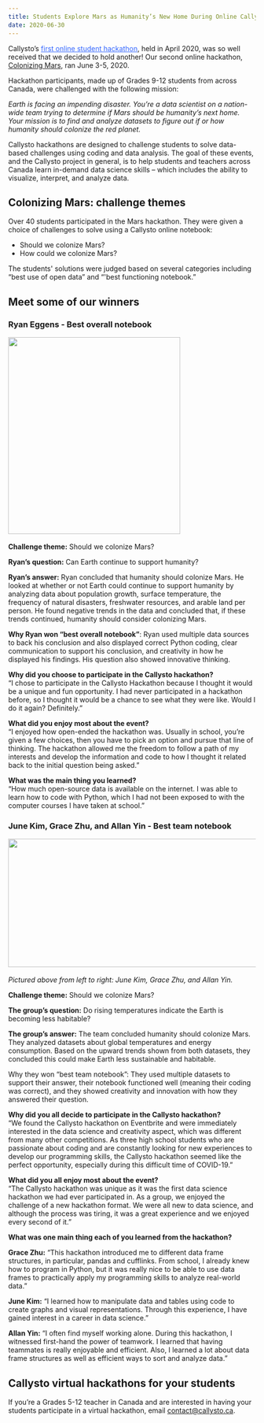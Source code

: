 ```yaml
---
title: Students Explore Mars as Humanity’s New Home During Online Callysto Hackathon
date: 2020-06-30
---
```

<p>Callysto’s <a style="color: rgb(51, 102, 255); text-decoration: underline; --darkreader-inline-color: #5985b4;" href="https://callysto.github.io/website/blog/students-aolve-zombie-apocalypse-problems-during-online-callysto-hackathon/" target="_blank" rel="noopener noreferrer" data-darkreader-inline-color="">first online student hackathon</a>, held in April 2020, was so well received that we decided to hold another! Our second online hackathon, <a href="https://youtu.be/dnflYmFR_j8">Colonizing Mars</a>, ran June 3-5, 2020.</p>
<p>Hackathon participants, made up of Grades 9-12 students from across Canada, were challenged with the following mission:</p>
<p><em>Earth is facing an impending disaster. You’re a data scientist on a nation-wide team trying to determine if Mars should be humanity’s next home. Your mission is to find and analyze datasets to figure out if or how humanity should colonize the red planet.</em></p>
<p>Callysto hackathons are designed to challenge students to solve data-based challenges using coding and data analysis. The goal of these events, and the Callysto project in general, is to help students and teachers across Canada learn in-demand data science skills – which includes the ability to visualize, interpret, and analyze data.</p>
<h2>Colonizing Mars: challenge themes</h2>
<p>Over 40 students participated in the Mars hackathon. They were given a choice of challenges to solve using a Callysto online notebook:</p>
<ul>
<li>Should we colonize Mars?</li>
<li>How could we colonize Mars?</li>
</ul>
<p>The students' solutions were judged based on several categories including “best use of open data” and “'best functioning notebook.”</p>
<h2>Meet some of our winners</h2>
<h3>Ryan Eggens - Best overall notebook</h3>
<p><img loading="lazy" decoding="async" class="alignleft size-full wp-image-4500" src="img-ryan-e-hackathon.jpg" alt="" width="350" height="400" srcset="img-ryan-e-hackathon.jpg 350w, img-ryan-e-hackathon-263x300.jpg 263w" sizes="(max-width: 350px) 100vw, 350px"></p>
<p><strong>Challenge theme:</strong> Should we colonize Mars?</p>
<p><strong>Ryan’s question:</strong> Can Earth continue to support humanity?</p>
<p><strong>Ryan’s answer:</strong> Ryan concluded that humanity should colonize Mars. He looked at whether or not Earth could continue to support humanity by analyzing data about population growth, surface temperature, the frequency of natural disasters, freshwater resources, and arable land per person. He found negative trends in the data and concluded that, if these trends continued, humanity should consider colonizing Mars.</p>
<p><strong>Why Ryan won “best overall notebook”</strong>: Ryan used multiple data sources to back his conclusion and also displayed correct Python coding, clear communication to support his conclusion, and creativity in how he displayed his findings. His question also showed innovative thinking.</p>
<p><strong>Why did you choose to participate in the Callysto hackathon?</strong><br>
“I chose to participate in the Callysto Hackathon because I thought it would be a unique and fun opportunity. I had never participated in a hackathon before, so I thought it would be a chance to see what they were like. Would I do it again? Definitely.”</p>
<p><strong>What did you enjoy most about the event?</strong><br>
“I enjoyed how open-ended the hackathon was. Usually in school, you’re given a few choices, then you have to pick an option and pursue that line of thinking. The hackathon allowed me the freedom to follow a path of my interests and develop the information and code to how I thought it related back to the initial question being asked.”</p>
<p><strong>What was the main thing you learned?</strong><br>
“How much open-source data is available on the internet. I was able to learn how to code with Python, which I had not been exposed to with the computer courses I have taken at school.”</p>
<h3>June Kim, Grace Zhu, and Allan Yin - Best team notebook</h3>
<p><img loading="lazy" decoding="async" class="alignleft wp-image-4501 size-full" src="hackathon-team-award.jpg" alt="" width="600" height="261" srcset="hackathon-team-award.jpg 600w, hackathon-team-award-300x131.jpg 300w" sizes="(max-width: 600px) 100vw, 600px"></p>
<p><i>Pictured above from left to right: June Kim, Grace Zhu, and Allan Yin.&nbsp;</i></p>
<p><strong>Challenge theme:</strong> Should we colonize Mars?</p>
<p><strong>The group’s question:</strong> Do rising temperatures indicate the Earth is becoming less habitable?</p>
<p><strong>The group’s answer:</strong> The team concluded humanity should colonize Mars. They analyzed datasets about global temperatures and energy consumption. Based on the upward trends shown from both datasets, they concluded this could make Earth less sustainable and habitable.</p>
<p>Why they won “best team notebook”: They used multiple datasets to support their answer, their notebook functioned well (meaning their coding was correct), and they showed creativity and innovation with how they answered their question.</p>
<p><strong>Why did you all decide to participate in the Callysto hackathon?</strong><br>
“We found the Callysto hackathon on Eventbrite and were immediately interested in the data science and creativity aspect, which was different from many other competitions. As three high school students who are passionate about coding and are constantly looking for new experiences to develop our programming skills, the Callysto hackathon seemed like the perfect opportunity, especially during this difficult time of COVID-19.”</p>
<p><strong>What did you all enjoy most about the event?</strong><br>
“The Callysto hackathon was unique as it was the first data science hackathon we had ever participated in. As a group, we enjoyed the challenge of a new hackathon format. We were all new to data science, and although the process was tiring, it was a great experience and we enjoyed every second of it.”</p>
<p><strong>What was one main thing each of you learned from the hackathon?</strong></p>
<p><strong>Grace Zhu:</strong> “This hackathon introduced me to different data frame structures, in particular, pandas and cufflinks. From school, I already knew how to program in Python, but it was really nice to be able to use data frames to practically apply my programming skills to analyze real-world data.”</p>
<p><strong>June Kim:</strong> “I learned how to manipulate data and tables using code to create graphs and visual representations. Through this experience, I have gained interest in a career in data science.”</p>
<p><strong>Allan Yin:</strong> “I often find myself working alone. During this hackathon, I witnessed first-hand the power of teamwork. I learned that having teammates is really enjoyable and efficient. Also, I learned a lot about data frame structures as well as efficient ways to sort and analyze data.”</p>
<h2>Callysto virtual hackathons for your students</h2>
<p>If you’re a Grades 5-12 teacher in Canada and are interested in having your students participate in a virtual hackathon, email <a href="mailto:contact@callysto.ca">contact@callysto.ca</a>.</p>